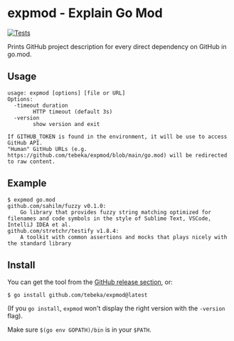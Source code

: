 # expmod - Explain Go Mod

[![Tests](https://github.com/tebeka/expmod/actions/workflows/test.yml/badge.svg)](https://github.com/tebeka/expmod/actions/workflows/test.yml)

Prints GitHub project description for every direct dependency on GitHub in go.mod.

## Usage

```
usage: expmod [options] [file or URL]
Options:
  -timeout duration
    	HTTP timeout (default 3s)
  -version
    	show version and exit

If GITHUB_TOKEN is found in the environment, it will be use to access GitHub API.
"Human" GitHub URLs (e.g. https://github.com/tebeka/expmod/blob/main/go.mod) will be redirected to raw content.
```


## Example

```
$ expmod go.mod 
github.com/sahilm/fuzzy v0.1.0:
	Go library that provides fuzzy string matching optimized for filenames and code symbols in the style of Sublime Text, VSCode, IntelliJ IDEA et al.
github.com/stretchr/testify v1.8.4:
	A toolkit with common assertions and mocks that plays nicely with the standard library
```

## Install

You can get the tool from the [GitHub release section](https://github.com/tebeka/expmod/releases), or:

```
$ go install github.com/tebeka/expmod@latest
```

(If you `go install`, `expmod` won't display the right version with the `-version` flag).

Make sure `$(go env GOPATH)/bin` is in your `$PATH`.
